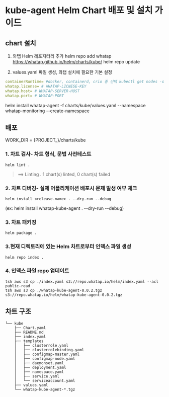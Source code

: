 # kube-agent Helm Chart 배포 및 설치 가이드

## chart 설치

1. 와탭 Helm 레포지터리 추가
helm repo add whatap https://whatap.github.io/helm/charts/kube/
helm repo update

2. values.yaml 파일 생성, 와탭 설치에 필요한 기본 설정
```yaml
containerRuntime= #docker, containerd, crio 중 선택 kubectl get nodes -o wide 명령어 CONTAINER-RUNTIME 의 값 참고
whatap.license= # WHATAP-LICNESE-KEY
whatap.host= # WHATAP-SERVER-HOST
whatap.port= # WHATAP-PORT
```

helm install whatap-agent -f charts/kube/values.yaml --namespace whatap-monitoring --create-namespace



## 배포
WORK_DIR = {PROJECT_}/charts/kube

### 1. 차트 검사- 차트 형식, 문법 사전테스트
```shell
helm lint .
```

> ==> Linting .
1 chart(s) linted, 0 chart(s) failed

### 2. 차트 디버깅- 실제 어플리케이션 배포시 문제 발생 여부 체크
```shell
helm install <release-name> . --dry-run --debug
```
(ex: helm install whatap-kube-agent . --dry-run --debug)

### 3. 차트 패키징
```shell
helm package .
```

### 3.현재 디렉토리에 있는 Helm 차트로부터 인덱스 파일 생성
```shell
helm repo index .
```

### 4. 인덱스 파일 repo 업데이트
```shell
tsh aws s3 cp ./index.yaml s3://repo.whatap.io/helm/index.yaml --acl public-read
tsh aws s3 cp ./whatap-kube-agent-0.0.2.tgz s3://repo.whatap.io/helm/whatap-kube-agent-0.0.2.tgz
```

## 차트 구조
```
└── kube
    ├── Chart.yaml
    ├── README.md
    ├── index.yaml
    ├── templates
    │   ├── clusterrole.yaml
    │   ├── clusterrolebinding.yaml
    │   ├── configmap-master.yaml
    │   ├── configmap-node.yaml
    │   ├── daemonset.yaml
    │   ├── deployment.yaml
    │   ├── namespace.yaml
    │   ├── service.yaml
    │   └── serviceaccount.yaml
    ├── values.yaml
    └── whatap-kube-agent-*.tgz
```

